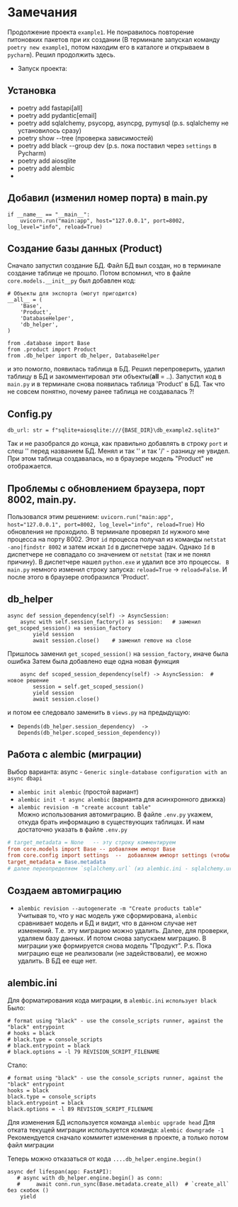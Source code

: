 #  Замечания
Продолжение проекта `example1`. Не понравилось повторение питоновких пакетов при их создании (В терминале 
запускал команду `poetry new example1`, потом находим его в каталоге и открываем в `pycharm`).
Решил продолжить здесь.


- Запуск проекта:
##  Установка
- poetry add fastapi[all]   
- poetry add pydantic[email]
- poetry add sqlalchemy, psycopg, asyncpg, pymysql (p.s. sqlalchemy не установилось сразу)
- poetry show --tree (проверка зависимостей)
- poetry add black --group dev (p.s. пока поставил через `settings` в Pycharm)
- poetry add aiosqlite
- poetry add alembic
- 
## Добавил (изменил номер порта) в main.py
```
if __name__ == "__main__":
    uvicorn.run("main:app", host="127.0.0.1", port=8002, log_level="info", reload=True)
```

## Создание базы данных (Product)
Сначало запустил создание БД. Файл БД выл создан, но в терминале создание таблице не прошло.
Потом вспомнил, что в файле `core.models.__init__py` был добавлен код:
```
# Объекты для экспорта (могут пригодится)
__all__ = (
    'Base',
    'Product',
    'DatabaseHelper',
    'db_helper',
)

from .database import Base
from .product import Product
from .db_helper import db_helper, DatabaseHelper
```
и это помогло, появилась таблица в БД. Решил перепроверить, удалил таблицу в БД  и закомментировал 
эти объекты(__all__ = ..). Запустил код в `main.py` и в терминале снова появилась таблица 'Product' в БД.
Так что не совсем понятно, почему ранее таблица не создавалась ?!

## Config.py
```
db_url: str = f"sqlite+aiosqlite:///{BASE_DIR}\db_example2.sqlite3"
``` 
Так и не разобрался до конца, как правильно добавлять  в строку `port` и слеш '\' перед названием БД.
Менял и так '\' и так '/' - разницу не увидел. При этом таблица создавалась, но в браузере модель "Product" не 
отображается.

## Проблемы с обновлением браузера, порт 8002, main.py.
Пользовался этим решением: `uvicorn.run("main:app", host="127.0.0.1", port=8002, log_level="info", reload=True)`
Но обновления не проходило. В терминале проверял `Id` нужного мне процесса на порту 8002. Этот `id` процесса получал 
из команды `netstat -ano|findstr 8002` и затем искал `Id` в диспетчере задач. Однако `Id` в диспетчере не совпадало 
со значением от `netstat` (так и не понял причину). В диспетчере нашел `python.exe` и удалил все это процессы. `
В main.py` немного изменил строку запуска: `reload=True` -> `reload=False`. И после этого в браузере отобразился 'Product'.

## db_helper
```
async def session_dependency(self) -> AsyncSession:
    async with self.session_factory() as session:   # заменил get_scoped_session() на session_factory
        yield session
        await session.close()    # заменил remove на close
```
Пришлось заменил `get_scoped_session()` на `session_factory`, иначе была ошибка
Затем была добавлено еще одна новая функция
```
    async def scoped_session_dependency(self) -> AsyncSession:  # новое решение
        session = self.get_scoped_session()
        yield session
        await session.close()
```
и потом ее следовало заменить в `views.py` на предыдущую:
- `Depends(db_helper.session_dependency)  -> Depends(db_helper.scoped_session_dependency))`
## Работа с alembic (миграции)
Выбор варианта: async - `Generic single-database configuration with an async dbapi`
- `alembic init alembic` (простой вариант)
- `alembic init -t async alembic` (варианта для асинхронного движка)
- `alembic revision -m "create account table"`  
Можно использования автомиграцию. В  файле `.env.py` укажем, откуда брать информацию в существующих таблицах. 
И нам достаточно указать в файле `.env.py`
```.env.ini
# target_metadata = None   -- эту строку комментируем
from core.models import Base -- добавляем импорт Base
from core.config import settings  --  добавляем импорт settings (чтобы скорректировать путь к БД)
target_metadata = Base.metadata 
# далее переопределяем `sqlalchemy.url` (из alembic.ini - sqlalchemy.url = driver://user:pass@localhost/dbname)
```
## Создаем автомиграцию
- `alembic revision --autogenerate -m "Create products table"`
Учитывая то, что у нас модель уже сформирована, `alembic` сравнивает модель и БД и видит, что в данном случае нет изменений.
Т.е. эту миграцию можно удалить.
Далее, для проверки, удаляем базу данных. И потом снова запускаем миграцию. В миграции уже формируется снова модель "Продукт".
P.s. Пока миграцию еще не реализовали (не задействовали), ее можно удалить. В БД ее еще нет.

## alembic.ini
Для форматирования кода миграции, в `alembic.ini` `использует black`
Было:
```
# format using "black" - use the console_scripts runner, against the "black" entrypoint
# hooks = black
# black.type = console_scripts
# black.entrypoint = black
# black.options = -l 79 REVISION_SCRIPT_FILENAME
```
Стало:
```
# format using "black" - use the console_scripts runner, against the "black" entrypoint
hooks = black
black.type = console_scripts
black.entrypoint = black
black.options = -l 89 REVISION_SCRIPT_FILENAME
```
Для изменения БД используется команда `alembic upgrade head`
Для отката текущей миграции используется команда: `alembic downgrade -1`
Рекомендуется сначало коммитет изменения в проекте, а только потом файл миграции

Теперь можно отказаться от кода `....db_helper.engine.begin()`
```
async def lifespan(app: FastAPI):
   # async with db_helper.engine.begin() as conn:
   #     await conn.run_sync(Base.metadata.create_all)  # `create_all`  без скобок ()
    yield
```
